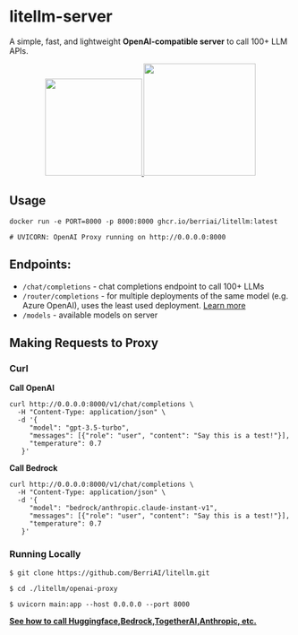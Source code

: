 # litellm-server

A simple, fast, and lightweight **OpenAI-compatible server** to call 100+ LLM APIs.

<p align="center" style="margin: 2%">
        <a href="https://l.linklyhq.com/l/1uHsr" target="_blank">
                <img src="https://render.com/images/deploy-to-render-button.svg" width="173"/>
        </a>
        <a href="https://l.linklyhq.com/l/1uHtX" target="_blank">
                <img src="https://deploy.cloud.run/button.svg" width="200"/>
        </a>
</p>

## Usage 

```shell
docker run -e PORT=8000 -p 8000:8000 ghcr.io/berriai/litellm:latest

# UVICORN: OpenAI Proxy running on http://0.0.0.0:8000
```

## Endpoints:
- `/chat/completions` - chat completions endpoint to call 100+ LLMs
- `/router/completions` - for multiple deployments of the same model (e.g. Azure OpenAI), uses the least used deployment. [Learn more](https://docs.litellm.ai/docs/routing)
- `/models` - available models on server

## Making Requests to Proxy
### Curl

**Call OpenAI**
```shell
curl http://0.0.0.0:8000/v1/chat/completions \
  -H "Content-Type: application/json" \
  -d '{
     "model": "gpt-3.5-turbo",
     "messages": [{"role": "user", "content": "Say this is a test!"}],
     "temperature": 0.7
   }'
```
**Call Bedrock**
```shell
curl http://0.0.0.0:8000/v1/chat/completions \
  -H "Content-Type: application/json" \
  -d '{
     "model": "bedrock/anthropic.claude-instant-v1",
     "messages": [{"role": "user", "content": "Say this is a test!"}],
     "temperature": 0.7
   }'
```

### Running Locally
```shell 
$ git clone https://github.com/BerriAI/litellm.git
```
```shell
$ cd ./litellm/openai-proxy
```

```shell
$ uvicorn main:app --host 0.0.0.0 --port 8000
```

[**See how to call Huggingface,Bedrock,TogetherAI,Anthropic, etc.**](https://docs.litellm.ai/docs/simple_proxy)
